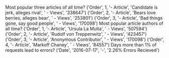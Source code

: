 Most popular three articles of all time?
('Order', 1, '- Article', 'Candidate is jerk, alleges rival', ' -  Views', '338647')
('Order', 2, '- Article', 'Bears love berries, alleges bear', ' -  Views', '253801')
('Order', 3, '- Article', 'Bad things gone, say good people', ' -  Views', '170098')
Most popular article authors of all time?
('Order', 1, '- Article', 'Ursula La Multa', ' -  Views', '507594')
('Order', 2, '- Article', 'Rudolf von Treppenwitz', ' -  Views', '423457')
('Order', 3, '- Article', 'Anonymous Contributor', ' -  Views', '170098')
('Order', 4, '- Article', 'Markoff Chaney', ' -  Views', '84557')
Days more than 1% of requests lead to errors?
('Date', '2016-07-17', '-', '2.26% Errors Recieved')
